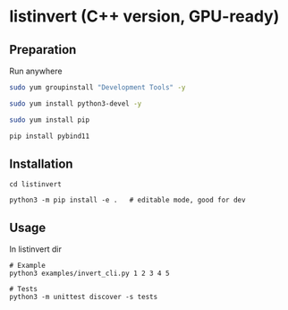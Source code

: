 # listinvert (C++ version, GPU-ready)

## Preparation

Run anywhere

```bash
sudo yum groupinstall "Development Tools" -y

sudo yum install python3-devel -y

sudo yum install pip

pip install pybind11
```

## Installation
```
cd listinvert

python3 -m pip install -e .   # editable mode, good for dev
```

## Usage

In listinvert dir
```
# Example
python3 examples/invert_cli.py 1 2 3 4 5

# Tests
python3 -m unittest discover -s tests
```
